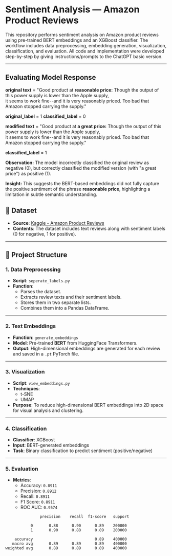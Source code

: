 # Sentiment Analysis — Amazon Product Reviews

This repository performs sentiment analysis on Amazon product reviews using pre-trained BERT embeddings and an XGBoost classifier. The workflow includes data preprocessing, embedding generation, visualization, classification, and evaluation. All code and implementation were developed step-by-step by giving instructions/prompts to the ChatGPT basic version.

---

## Evaluating Model Response

**original text** = "Good product at **reasonable price:** Though the output of this power supply is lower than the Apple supply, \
it seems to work fine--and it is very reasonably priced. Too bad that Amazon stopped carrying the supply."

**original_label** = 1
**classified_label** = 0

**modified text** = "Good product at **a great price:** Though the output of this power supply is lower than the Apple supply, \
it seems to work fine--and it is very reasonably priced. Too bad that Amazon stopped carrying the supply."

**classified_label** = 1

**Observation:**
The model incorrectly classified the original review as negative (0), but correctly classified the modified version (with "a great price") as positive (1).

**Insight:**
This suggests the BERT-based embeddings did not fully capture the positive sentiment of the phrase **reasonable price**, highlighting a limitation in subtle semantic understanding.



## 📂 Dataset

- **Source**: [Kaggle - Amazon Product Reviews](https://www.kaggle.com/datasets/bittlingmayer/amazonreviews)
- **Contents**: The dataset includes text reviews along with sentiment labels (0 for negative, 1 for positive).

---

## 🧩 Project Structure

### 1. **Data Preprocessing**
- **Script**: `seperate_labels.py`
- **Function**: 
  - Parses the dataset.
  - Extracts review texts and their sentiment labels.
  - Stores them in two separate lists.
  - Combines them into a Pandas DataFrame.

---

### 2. **Text Embeddings**
- **Function**: `generate_embeddings`
- **Model**: Pre-trained **BERT** from HuggingFace Transformers.
- **Output**: High-dimensional embeddings are generated for each review and saved in a `.pt` PyTorch file.

---

### 3. **Visualization**
- **Script**: `view_embeddings.py`
- **Techniques**: 
  - t-SNE
  - UMAP
- **Purpose**: To reduce high-dimensional BERT embeddings into 2D space for visual analysis and clustering.

---

### 4. **Classification**
- **Classifier**: XGBoost
- **Input**: BERT-generated embeddings
- **Task**: Binary classification to predict sentiment (positive/negative)

---

### 5. **Evaluation**
- **Metrics**:
  - Accuracy: `0.8911`
  - Precision: `0.8912`
  - Recall: `0.8911`
  - F1 Score: `0.8911`
  - ROC AUC: `0.9574`

```text
               precision    recall  f1-score   support

           0       0.88      0.90      0.89    200000
           1       0.90      0.88      0.89    200000

    accuracy                           0.89    400000
   macro avg       0.89      0.89      0.89    400000
weighted avg       0.89      0.89      0.89    400000
